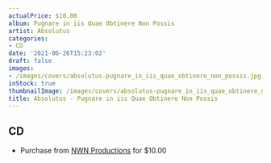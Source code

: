 ```yaml
---
actualPrice: $10.00
album: Pugnare in iis Quae Obtinere Non Possis
artist: Absolutus
categories:
- CD
date: '2021-06-26T15:23:02'
draft: false
images:
- /images/covers/absolutus-pugnare_in_iis_quae_obtinere_non_possis.jpg
inStock: true
thumbnailImage: /images/covers/absolutus-pugnare_in_iis_quae_obtinere_non_possis-thumb.jpg
title: Absolutus - Pugnare in iis Quae Obtinere Non Possis
---
```


## CD
* Purchase from [NWN Productions](http://shop.nwnprod.com/index.php?route=product/product&path=93&product_id=5707&sort=pd.name&order=ASC) for $10.00
